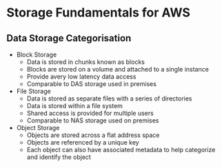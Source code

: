 # Storage Fundamentals for AWS

## Data Storage Categorisation

- Block Storage
  - Data is stored in chunks known as blocks
  - Blocks are stored on a volume and attached to a single instance
  - Provide avery low latency data access
  - Comparable to DAS storage used in premises
- File Storage
  - Data is stored as separate files with a series of directories
  - Data is stored within a file system
  - Shared access is provided for multiple users
  - Comparable to NAS storage used on premises
- Object Storage
  - Objects are stored across a flat address space
  - Objects are referenced by a unique key
  - Each object can also have associated metadata to help categorize and identify the object
  